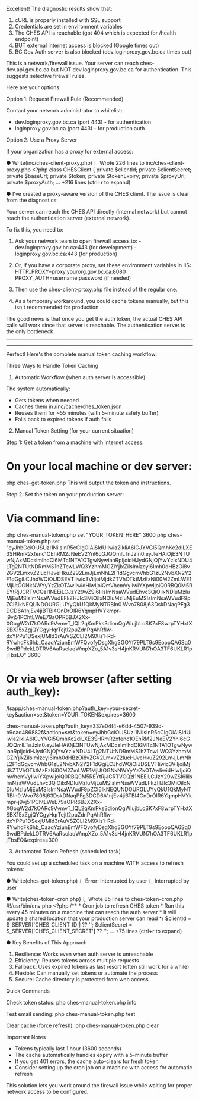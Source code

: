 Excellent! The diagnostic results show that:

  1. cURL is properly installed with SSL support
  2. Credentials are set in environment variables
  3. The CHES API is reachable (got 404 which is expected for /health endpoint)
  4. BUT external internet access is blocked (Google times out)
  5. BC Gov Auth server is also blocked (dev.loginproxy.gov.bc.ca times out)

  This is a network/firewall issue. Your server can reach ches-dev.api.gov.bc.ca but NOT dev.loginproxy.gov.bc.ca for authentication. This suggests selective
   firewall rules.

  Here are your options:

  Option 1: Request Firewall Rule (Recommended)

  Contact your network administrator to whitelist:
  - dev.loginproxy.gov.bc.ca (port 443) - for authentication
  - loginproxy.gov.bc.ca (port 443) - for production auth

  Option 2: Use a Proxy Server

  If your organization has a proxy for external access:

● Write(inc/ches-client-proxy.php)
  ⎿  Wrote 226 lines to inc/ches-client-proxy.php
     <?php
     class CHESClient {
         private $clientId;
         private $clientSecret;
         private $baseUrl;
         private $token;
         private $tokenExpiry;
         private $proxyUrl;
         private $proxyAuth;
     … +216 lines (ctrl+r to expand)

● I've created a proxy-aware version of the CHES client. The issue is clear from the diagnostics:

  Your server can reach the CHES API directly (internal network) but cannot reach the authentication server (external network).

  To fix this, you need to:

  1. Ask your network team to open firewall access to:
    - dev.loginproxy.gov.bc.ca:443 (for development)
    - loginproxy.gov.bc.ca:443 (for production)
  2. Or, if you have a corporate proxy, set these environment variables in IIS:
  HTTP_PROXY=proxy.yourorg.gov.bc.ca:8080
  PROXY_AUTH=username:password (if needed)

  2. Then use the ches-client-proxy.php file instead of the regular one.
  3. As a temporary workaround, you could cache tokens manually, but this isn't recommended for production.

  The good news is that once you get the auth token, the actual CHES API calls will work since that server is reachable. The authentication server is the
  only bottleneck.



----------------------------------------------------------------------------------------------------
----------------------------------------------------------------------------------------------------



  Perfect! Here's the complete manual token caching workflow:

  Three Ways to Handle Token Caching

  1. Automatic Workflow (when auth server is accessible)

  The system automatically:
  - Gets tokens when needed
  - Caches them in /inc/cache/ches_token.json
  - Reuses them for ~55 minutes (with 5-minute safety buffer)
  - Falls back to expired tokens if auth fails

  2. Manual Token Setting (for your current situation)

  Step 1: Get a token from a machine with internet access:
  # On your local machine or dev server:
  php ches-get-token.php
  This will output the token and instructions.

  Step 2: Set the token on your production server:
  # Via command line:
  php ches-manual-token.php set "YOUR_TOKEN_HERE" 3600
  php ches-manual-token.php set "eyJhbGciOiJSUzI1NiIsInR5cCIgOiAiSldUIiwia2lkIiA6ICJYVGl5QmhKc2diLXE3SHRmR2xfenc1OEhRM2JNeEV2Ynl6cGJQQmlLTnJzIn0.eyJleHAiOjE3NTUwNjAxMDcsImlhdCI6MTc1NTA1OTgwNywianRpIjoidHJydGNjOjYwYzIxNDU4LTg2NTUtNDRmMS1hZTcwLWQ3YzhmMGZiYjIxZiIsImlzcyI6Imh0dHBzOi8vZGV2LmxvZ2lucHJveHkuZ292LmJjLmNhL2F1dGgvcmVhbG1zL2NvbXN2Y2F1dGgiLCJhdWQiOiJDSEVTIiwic3ViIjoiMjdkZTVhOTktMzEzNi00M2ZmLWE1MjUtOGNkNWYyYzZkOTAwIiwidHlwIjoiQmVhcmVyIiwiYXpwIjoiQ0RBQ0M5REYtRjJCRTVCQzI1NEEiLCJzY29wZSI6IiIsImNsaWVudEhvc3QiOiIxNDIuMzIuMjEuMSIsImNsaWVudEFkZHJlc3MiOiIxNDIuMzIuMjEuMSIsImNsaWVudF9pZCI6IkNEQUNDOURGLUYyQkU1QkMyNTRBIn0.Wvo7808j63DskDNaqPFg3DCD6A1njEv4jiBTBl4GnDrOIR6YqmpHVYkmpr-j9vj51PChtLWeE79aOPR6BJX2Xx-XGogW2d7kOARc9VvmvT_lQL2qKmPks3dionQgWIujbLoSK7xF8wrpTYHxtXSBX15xZgjQYCgyHqrTejtl2puZdnPqAhRflw-dxYPPu1DSexjUMld3rAuVSZCLI2M9XIs1-Rd-RYwhdFk6hb_CaaqYziunBmWFQvofyDsgXhg3GOYf79PLT9s9EoopQA6Sq0SwdBPdekLOTRV6AaRscIaqWmpXZo_5A1v3sH4jnKRVUN7hOA3TF6UKLR1pjTbsEQ" 3600

  # Or via web browser (after setting auth_key):
  /lsapp/ches-manual-token.php?auth_key=your-secret-key&action=set&token=YOUR_TOKEN&expires=3600

  ches-manual-token.php?auth_key=337e04f4-e6dd-4507-939d-b9cad486882f&action=set&token=eyJhbGciOiJSUzI1NiIsInR5cCIgOiAiSldUIiwia2lkIiA6ICJYVGl5QmhKc2diLXE3SHRmR2xfenc1OEhRM2JNeEV2Ynl6cGJQQmlLTnJzIn0.eyJleHAiOjE3NTUwNjAxMDcsImlhdCI6MTc1NTA1OTgwNywianRpIjoidHJydGNjOjYwYzIxNDU4LTg2NTUtNDRmMS1hZTcwLWQ3YzhmMGZiYjIxZiIsImlzcyI6Imh0dHBzOi8vZGV2LmxvZ2lucHJveHkuZ292LmJjLmNhL2F1dGgvcmVhbG1zL2NvbXN2Y2F1dGgiLCJhdWQiOiJDSEVTIiwic3ViIjoiMjdkZTVhOTktMzEzNi00M2ZmLWE1MjUtOGNkNWYyYzZkOTAwIiwidHlwIjoiQmVhcmVyIiwiYXpwIjoiQ0RBQ0M5REYtRjJCRTVCQzI1NEEiLCJzY29wZSI6IiIsImNsaWVudEhvc3QiOiIxNDIuMzIuMjEuMSIsImNsaWVudEFkZHJlc3MiOiIxNDIuMzIuMjEuMSIsImNsaWVudF9pZCI6IkNEQUNDOURGLUYyQkU1QkMyNTRBIn0.Wvo7808j63DskDNaqPFg3DCD6A1njEv4jiBTBl4GnDrOIR6YqmpHVYkmpr-j9vj51PChtLWeE79aOPR6BJX2Xx-XGogW2d7kOARc9VvmvT_lQL2qKmPks3dionQgWIujbLoSK7xF8wrpTYHxtXSBX15xZgjQYCgyHqrTejtl2puZdnPqAhRflw-dxYPPu1DSexjUMld3rAuVSZCLI2M9XIs1-Rd-RYwhdFk6hb_CaaqYziunBmWFQvofyDsgXhg3GOYf79PLT9s9EoopQA6Sq0SwdBPdekLOTRV6AaRscIaqWmpXZo_5A1v3sH4jnKRVUN7hOA3TF6UKLR1pjTbsEQ&expires=300

  3. Automated Token Refresh (scheduled task)

  You could set up a scheduled task on a machine WITH access to refresh tokens:

● Write(ches-get-token.php)
  ⎿  Error: Interrupted by user
  ⎿  Interrupted by user

● Write(ches-token-cron.php)
  ⎿  Wrote 85 lines to ches-token-cron.php                                   
     #!/usr/bin/env php
     <?php
     /**
      * Cron job to refresh CHES token
      * Run this every 45 minutes on a machine that can reach the auth server
      * It will update a shared location that your production server can read
      */
     $clientId = $_SERVER['CHES_CLIENT_ID'] ?? '';
     $clientSecret = $_SERVER['CHES_CLIENT_SECRET'] ?? '';
     … +75 lines (ctrl+r to expand)

● Key Benefits of This Approach

  1. Resilience: Works even when auth server is unreachable
  2. Efficiency: Reuses tokens across multiple requests
  3. Fallback: Uses expired tokens as last resort (often still work for a while)
  4. Flexible: Can manually set tokens or automate the process
  5. Secure: Cache directory is protected from web access

  Quick Commands

  Check token status:
  php ches-manual-token.php info

  Test email sending:
  php ches-manual-token.php test

  Clear cache (force refresh):
  php ches-manual-token.php clear

  Important Notes

  - Tokens typically last 1 hour (3600 seconds)
  - The cache automatically handles expiry with a 5-minute buffer
  - If you get 401 errors, the cache auto-clears for fresh token
  - Consider setting up the cron job on a machine with access for automatic refresh

  This solution lets you work around the firewall issue while waiting for proper network access to be configured.